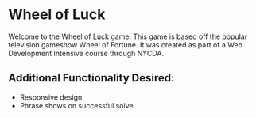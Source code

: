 <h1>Wheel of Luck</h1>
<p>Welcome to the Wheel of Luck game. This game is based off the popular television gameshow Wheel of Fortune. It was created as part of a Web Development Intensive course through NYCDA.</p>
<h2>Additional Functionality Desired:</h2>
<ul>
  <li>Responsive design</li>
  <li>Phrase shows on successful solve</li>
</ul>
